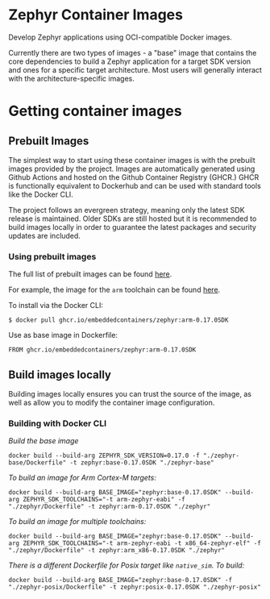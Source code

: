 # Zephyr Container Images

Develop Zephyr applications using OCI-compatible Docker images.

Currently there are two types of images - a "base" image that contains the core dependencies to build a Zephyr application for a target SDK version and ones for a specific target architecture. Most users will generally interact with the architecture-specific images.

# Getting container images

## Prebuilt Images

The simplest way to start using these container images is with the prebuilt images provided by the project. Images are automatically generated using Github Actions and hosted on the Github Container Registry (GHCR.) GHCR is functionally equivalent to Dockerhub and can be used with standard tools like the Docker CLI.

The project follows an evergreen strategy, meaning only the latest SDK release is maintained. Older SDKs are still hosted but it is recommended to build images locally in order to guarantee the latest packages and security updates are included.

### Using prebuilt images

The full list of prebuilt images can be found [here](https://github.com/embeddedcontainers/zephyr/pkgs/container/zephyr/versions?filters%5Bversion_type%5D=tagged).

For example, the image for the `arm` toolchain can be found [here](https://github.com/embeddedcontainers/zephyr/pkgs/container/zephyr/292819795?tag=arm-0.17.0SDK).

To install via the Docker CLI:

```
$ docker pull ghcr.io/embeddedcontainers/zephyr:arm-0.17.0SDK
```

Use as base image in Dockerfile:

```
FROM ghcr.io/embeddedcontainers/zephyr:arm-0.17.0SDK
```

## Build images locally

Building images locally ensures you can trust the source of the image, as well as allow you to modify the container image configuration.

### Building with Docker CLI

_Build the base image_

```
docker build --build-arg ZEPHYR_SDK_VERSION=0.17.0 -f "./zephyr-base/Dockerfile" -t zephyr:base-0.17.0SDK "./zephyr-base"

```

_To build an image for Arm Cortex-M targets:_


```
docker build --build-arg BASE_IMAGE="zephyr:base-0.17.0SDK" --build-arg ZEPHYR_SDK_TOOLCHAINS="-t arm-zephyr-eabi" -f "./zephyr/Dockerfile" -t zephyr:arm-0.17.0SDK "./zephyr"
```

_To build an image for multiple toolchains:_

```
docker build --build-arg BASE_IMAGE="zephyr:base-0.17.0SDK" --build-arg ZEPHYR_SDK_TOOLCHAINS="-t arm-zephyr-eabi -t x86_64-zephyr-elf" -f "./zephyr/Dockerfile" -t zephyr:arm_x86-0.17.0SDK "./zephyr"
```

_There is a different Dockerfile for Posix target like `native_sim`. To build:_

```
docker build --build-arg BASE_IMAGE="zephyr:base-0.17.0SDK" -f "./zephyr-posix/Dockerfile" -t zephyr:posix-0.17.0SDK "./zephyr-posix"
```
